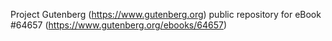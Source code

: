 Project Gutenberg (https://www.gutenberg.org) public repository for
eBook #64657 (https://www.gutenberg.org/ebooks/64657)
